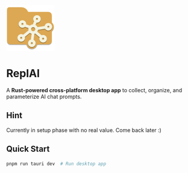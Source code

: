 ![ReplAI Icon](/src-tauri/icons/128x128.png)

# ReplAI

A **Rust-powered cross-platform desktop app** to collect, organize, and parameterize AI chat prompts.

## Hint

Currently in setup phase with no real value. Come back later :)

## Quick Start

```bash
pnpm run tauri dev  # Run desktop app
```
